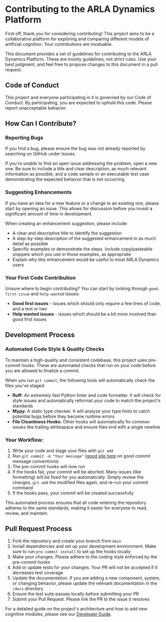 # Contributing to the ARLA Dynamics Platform

First off, thank you for considering contributing! This project aims to be a collaborative platform for exploring and comparing different models of artificial cognition. Your contributions are invaluable.

This document provides a set of guidelines for contributing to the ARLA Dynamics Platform. These are mostly guidelines, not strict rules. Use your best judgment, and feel free to propose changes to this document in a pull request.

## Code of Conduct

This project and everyone participating in it is governed by our Code of Conduct. By participating, you are expected to uphold this code. Please report unacceptable behavior.

## How Can I Contribute?

### Reporting Bugs

If you find a bug, please ensure the bug was not already reported by searching on GitHub under Issues.

If you're unable to find an open issue addressing the problem, open a new one. Be sure to include a title and clear description, as much relevant information as possible, and a code sample or an executable test case demonstrating the expected behavior that is not occurring.

### Suggesting Enhancements

If you have an idea for a new feature or a change to an existing one, please start by opening an issue. This allows for discussion before you invest a significant amount of time in development.

When creating an enhancement suggestion, please include:

- A clear and descriptive title to identify the suggestion
- A step-by-step description of the suggested enhancement in as much detail as possible
- Specific examples to demonstrate the steps. Include copy/pasteable snippets which you use in those examples, as appropriate
- Explain why this enhancement would be useful to most ARLA Dynamics users

### Your First Code Contribution

Unsure where to begin contributing? You can start by looking through `good-first-issue` and `help-wanted` issues:

- **Good first issues** - issues which should only require a few lines of code, and a test or two
- **Help wanted issues** - issues which should be a bit more involved than good first issues

## Development Process

### Automated Code Style & Quality Checks

To maintain a high-quality and consistent codebase, this project uses pre-commit hooks. These are automated checks that run on your code before you are allowed to finalize a commit.

When you run `git commit`, the following tools will automatically check the files you've staged:

- **Ruff:** An extremely fast Python linter and code formatter. It will check for style issues and automatically reformat your code to match the project's standards
- **Mypy:** A static type checker. It will analyze your type hints to catch potential bugs before they become runtime errors
- **File Cleanliness Hooks:** Other hooks will automatically fix common issues like trailing whitespace and ensure files end with a single newline

### Your Workflow:

1. Write your code and stage your files with `git add`
2. Run `git commit -m "Your message"` ([good site here](https://www.conventionalcommits.org/en/v1.0.0/) on good commit message conventions)
3. The pre-commit hooks will now run
4. If the hooks fail, your commit will be aborted. Many issues (like formatting) will be fixed for you automatically. Simply review the changes, `git add` the modified files again, and re-run your commit command
5. If the hooks pass, your commit will be created successfully

This automated process ensures that all code entering the repository adheres to the same standards, making it easier for everyone to read, review, and maintain.

## Pull Request Process

1. Fork the repository and create your branch from `main`
2. Install dependencies and set up your development environment. Make sure to run `pre-commit install` to set up the hooks locally
3. Make your changes. Please adhere to the coding style enforced by the pre-commit hooks
4. Add or update tests for your changes. Your PR will not be accepted if it decreases test coverage
5. Update the documentation. If you are adding a new component, system, or changing behavior, please update the relevant documentation in the `/docs` directory
6. Ensure the test suite passes locally before submitting your PR
7. Submit your Pull Request. Please link the PR to the issue it resolves

For a detailed guide on the project's architecture and how to add new cognitive modules, please see our [Developer Guide](DEVELOPER_GUIDE.md).
